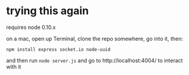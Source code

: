 # trying this again

requires node 0.10.x

on a mac, open up Terminal, clone the repo somewhere, go into it, then:

`npm install express socket.io node-uuid`

and then run `node server.js` and go to http://localhost:4004/ to interact with it